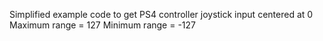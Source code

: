 Simplified example code to get PS4 controller joystick input centered at 0
Maximum range = 127
Minimum range = -127
